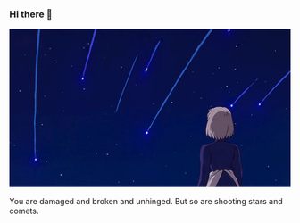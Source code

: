 ### Hi there 🌠

![Star](https://raw.githubusercontent.com/vt128/vt128/master/star.gif)

You are damaged and broken and unhinged. But so are shooting stars and comets.
